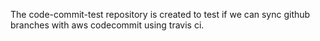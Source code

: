 The code-commit-test repository is created to test if we can sync github branches with aws codecommit using travis ci. 
